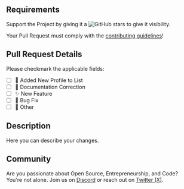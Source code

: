 ## Requirements

 Support the Project by giving it a ![GitHub stars](https://img.shields.io/github/stars/maxontech/best-github-profile-readme.svg?style=social&label=Star) to give it visibility.

 Your Pull Request must comply with the [contributing guidelines](../CONTRIBUTING.md)!

## Pull Request Details

Please checkmark the applicable fields:

- [ ] 🚀 Added New Profile to List
- [ ] 📝 Documentation Correction
- [ ] ✨ New Feature
- [ ] 🐛 Bug Fix
- [ ] 🚩 Other

## Description

Here you can describe your changes.

## Community
Are you passionate about Open Source, Entrepreneurship, and Code?
You're not alone. Join us on [Discord](https://discord.com/invite/JERatQsfY8) or reach out on [Twitter (X)](https://twitter.com/max_on_tech).



